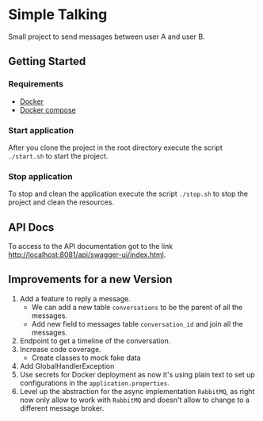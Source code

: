 # Simple Talking

Small project to send messages between user A and user B.

## Getting Started

### Requirements

* [Docker](https://www.docker.com/)
* [Docker compose](https://docs.docker.com/compose/)

### Start application

After you clone the project in the root directory execute the script ``./start.sh`` to start the project.

### Stop application

To stop and clean the application execute the script ``./stop.sh`` to stop the project and clean the resources.

## API Docs

To access to the API documentation got to the link [http://localhost:8081/api/swagger-ui/index.html](http://localhost:8080/api/swagger-ui/index.html).

## Improvements for a new Version

1. Add a feature to reply a message.
   * We can add a new table ``conversations`` to be the parent of all the messages.
   * Add new field to messages table ``conversation_id`` and join all the messages.
2. Endpoint to get a timeline of the conversation.
3. Increase code coverage.
   * Create classes to mock fake data
4. Add GlobalHandlerException
5. Use secrets for Docker deployment as now it's using plain text to set up configurations in the ``application.properties``.
6. Level up the abstraction for the async implementation ``RabbitMQ``, as right now only allow to work with ``RabbitMQ`` and doesn't allow to change to a different message broker.
